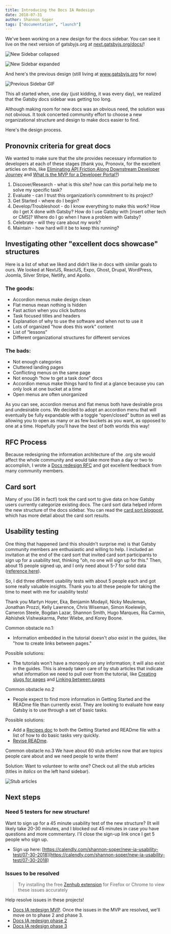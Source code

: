 ```yaml
---
title: Introducing the Docs IA Redesign
date: 2018-07-31
author: Shannon Soper
tags: ["documentation", "launch"]
---
```


We've been working on a new design for the docs sidebar. You can see it live on the next version of gatsbyjs.org at [next.gatsbyjs.org/docs/](https://next.gatsbyjs.org/docs/)!

![New Sidebar collapsed](new-sidebar-collapsed.png)

![New Sidebar expanded](new-sidebar-expanded.png)

And here's the previous design (still living at www.gatsbyjs.org for now)

![Previous Sidebar GIF](prev-sidebar.png)

This all started when, one day (just kidding, it was every day), we realized that the Gatsby docs sidebar was getting too long.

Although making room for new docs was an obvious need, the solution was not obvious. It took concerted community effort to choose a new organizational structure and design to make docs easier to find.

Here's the design process.

## Pronovnix criteria for great docs

We wanted to make sure that the site provides necessary information to developers at each of these stages (thank you, Pronovix, for the excellent articles on this, like [Eliminating API Friction Along Downstream Developer Journey](https://pronovix.com/blog/eliminating-api-friction-along-downstream-developer-journey-1) and [What is the MVP for a Developer Portal?](https://pronovix.com/blog/what-mvp-developer-portal))

1.  Discover/Research - what is this site? how can this portal help me to solve my specific task?
2.  Evaluate - can I trust this organization’s commitment to its project?
3.  Get Started - where do I begin?
4.  Develop/Troubleshoot - do I know everything to make this work? How do I get X done with Gatsby? How do I use Gatsby with [insert other tech or CMS]? Where do I go when I have a problem with Gatsby?
5.  Celebrate - will they care about my work?
6.  Maintain - how hard will it be to keep this running?

## Investigating other "excellent docs showcase" structures

Here is a list of what we liked and didn’t like in docs with similar goals to ours. We looked at NextJS, ReactJS, Expo, Ghost, Drupal, WordPress, Joomla, Silver Stripe, Netlify, and Apollo.

### The goods:

- Accordion menus make design clean
- Flat menus mean nothing is hidden
- Fast action when you click buttons
- Task focused titles and headers
- Explanation of why to use the software and when not to use it
- Lots of organized "how does this work" content
- List of “lessons”
- Different organizational structures for different services

### The bads:

- Not enough categories
- Cluttered landing pages
- Conflicting menus on the same page
- Not enough “how to get a task done” docs
- Accordion menus make things hard to find at a glance because you can only look at one bucket at a time
- Open menus are often unorganized

As you can see, accordion menus and flat menus both have desirable pros and undesirable cons. We decided to adopt an accordion menu that will eventually be fully expandable with a toggle “open/closed” button as well as allowing you to open as many or as few buckets as you want, as opposed to one at a time. Hopefully you’ll have the best of both worlds this way!

## RFC Process

Because redesigning the information architecture of the .org site would affect the whole community and would take more than a day or two to accomplish, I wrote a [Docs redesign RFC](https://github.com/gatsbyjs/rfcs/pull/5) and got excellent feedback from many community members.

## Card sort

Many of you (36 in fact!) took the card sort to give data on how Gatsby users currently categorize existing docs. The card sort data helped inform the new structure of the docs sidebar. You can read the [card sort blogpost](https://www.gatsbyjs.org/blog/2018-06-26-card-sort-results/), which has more detail about the card sort results.

## Usability testing

One thing that happened (and this shouldn't surprise me) is that Gatsby community members are enthusiastic and willing to help. I included an invitation at the end of the card sort that invited card sort participants to sign up for a usability test, thinking "oh, no one will sign up for this." Then, about 15 people signed up, and I only need about 5-7 for solid data ([reference here](https://www.invisionapp.com/blog/ux-usability-research-testing/)).

So, I did three different usability tests with about 5 people each and got some really valuable insights. Thank you to all these people for taking the time to meet with me for usability tests!

Thank you Martyn Hoyer, Eka, Benjamin Modayil, Nicky Meuleman, Jonathan Prozzi, Kelly Lawrence, Chris Wiseman, Simon Koelewijn, Cameron Steele, Bogdan Lazar, Shannon Smith, Hugo Marques, Ria Carmin, Abhishek Vishwakarma, Peter Wiebe, and Korey Boone.

Common obstacle no.1:

- Information embedded in the tutorial doesn't _also_ exist in the guides, like "how to create links between pages."

Possible solutions:

- The tutorials won't have a monopoly on any information; it will also exist in the guides. This is already taken care of by stub articles that indicate what information we need to pull over from the tutorial, like [Creating slugs for pages](https://next.gatsbyjs.org/docs/creating-slugs-for-pages/) and [Linking between pages](https://next.gatsbyjs.org/docs/linking-between-pages/)

Common obstacle no.2

- People expect to find more information in Getting Started and the READme file than currently exist. They are looking to evaluate how easy Gatsby is to use through a set of basic tasks.

Possible solutions:

- Add a [Recipes doc](https://github.com/gatsbyjs/gatsby/issues/6572) to both the Getting Started and READme file with a list of how to do basic tasks very quickly.
- [Revise READme](https://github.com/gatsbyjs/gatsby/issues/6569).

Common obstacle no.3
We have about 60 stub articles now that are topics people care about and we need people to write them!

Solution:
Want to volunteer to write one? Check out all the stub articles (titles in _italics_ on the left hand sidebar).

![Stub articles](stub-articles.png)

## Next steps

### Need 5 testers for new structure!

Want to sign up for a 45 minute usability test of the new structure? (It will likely take 20-30 minutes, and I blocked out 45 minutes in case you have questions and more commentary. I'll close the sign-up link once I get 5 people who sign up.

- Sign up here: [https://calendly.com/shannon-soper/new-ia-usability-test/07-30-2018](https://calendly.com/shannon-soper/new-ia-usability-test/07-30-2018)

### Issues to be resolved

> Try installing the free [Zenhub extension](https://www.zenhub.com/extension) for Firefox or Chrome to view these issues accurately

Help resolve issues in these projects!

- [Docs IA redesign MVP](https://github.com/gatsbyjs/gatsby/issues/6899). Once the issues in the MVP are resolved, we'll move on to phase 2 and phase 3.
- [Docs IA redesign phase 2](https://github.com/gatsbyjs/gatsby/issues/6900)
- [Docs IA redesign phase 3](https://github.com/gatsbyjs/gatsby/issues/6901)
